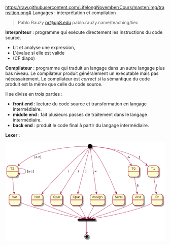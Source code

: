 https://raw.githubusercontent.com/LifelongNovember/Cours/master/img/transition.png# Langages : interprétation et compilation

> Pablo Rauzy pr@up8.edu pablo.rauzy.name/teaching/liec

**Interpréteur** : programme qui exécute directement les instructions du code source.
 * Lit et analyse une expression,
 * L'évalue si elle est valide
 * (CF diapo)

**Compilateur** : programme qui traduit un langage dans un autre langage plus bas niveau.
Le compilateur produit généralement un exécutable mais pas nécessairement. 
Le compilateur est *correct* si la sémantique du code produit est la même que celle du code source.

Il se divise en trois parties : 
 * **front end** : lecture du code source et transformation en langage intermédiaire.
 * **middle end** : fait plusieurs passes de traitement dans le langage intermédiaire.
 * **back end** : produit le code final à partir du langage intermédiaire.

**Lexer** :

![](https://raw.githubusercontent.com/LifelongNovember/Cours/master/img/transition.png)
<!--stackedit_data:
eyJoaXN0b3J5IjpbLTE1ODQxMDkzOCwtOTI1MzEzNjIxLDEzNT
M4NDc0MjQsMTA4OTc5NDI1OCw1ODA0ODAzNzYsMTA4OTc5NDI1
OCwxMDg5Nzk0MjU4LC0yMjQ0NDU1MzIsLTIwNjkxOTUzNjIsLT
E3MTM1NzYyNTYsMTA4NzczNzI3NiwtMTUyODIyOTQ0NSwtMjA4
ODc0NjYxMl19
-->
